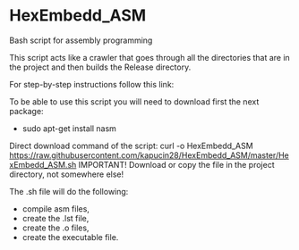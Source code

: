 # HexEmbedd_ASM
Bash script for assembly programming

This script acts like a crawler that goes through all the directories that are in the project and then builds the Release directory.

For step-by-step instructions follow this link:


To be able to use this script you will need to download first the next package:
 - sudo apt-get install nasm
 
Direct download command of the script: curl -o HexEmbedd_ASM https://raw.githubusercontent.com/kapucin28/HexEmbedd_ASM/master/HexEmbedd_ASM.sh
IMPORTANT! Download or copy the file in the project directory, not somewhere else!

The .sh file will do the following:
 - compile asm files,
 - create the .lst file,
 - create the .o files,
 - create the executable file.
